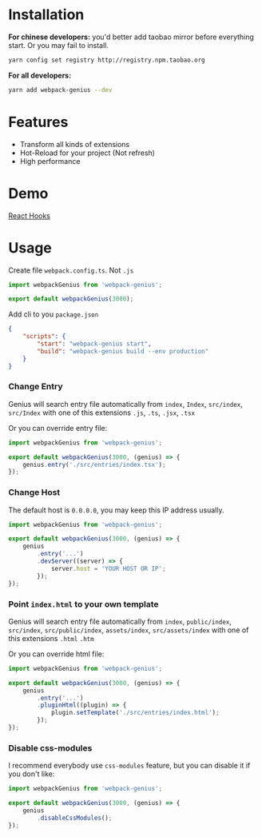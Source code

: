 # Installation

**For chinese developers:** you'd better add taobao mirror before everything start. Or you may fail to install.
```bash
yarn config set registry http://registry.npm.taobao.org
```

**For all developers:**

```bash
yarn add webpack-genius --dev
```

# Features
* Transform all kinds of extensions
* Hot-Reload for your project (Not refresh)
* High performance

# Demo
[React Hooks](https://github.com/redux-model/demo-react-hooks)

# Usage
Create file `webpack.config.ts`. Not `.js`
```typescript
import webpackGenius from 'webpack-genius';

export default webpackGenius(3000);
```

Add cli to you `package.json`
```json
{
    "scripts": {
        "start": "webpack-genius start",
        "build": "webpack-genius build --env production"
    }
}
```

### Change Entry
Genius will search entry file automatically from `index`, `Index`, `src/index`, `src/Index` with one of this extensions `.js`, `.ts`, `.jsx`, `.tsx`

Or you can override entry file:
```typescript
import webpackGenius from 'webpack-genius';

export default webpackGenius(3000, (genius) => {
    genius.entry('./src/entries/index.tsx');
});
```


### Change Host
The default host is `0.0.0.0`, you may keep this IP address usually.
```typescript
import webpackGenius from 'webpack-genius';

export default webpackGenius(3000, (genius) => {
    genius
        .entry('...')
        .devServer((server) => {
            server.host = 'YOUR HOST OR IP';
        });
});
```

### Point `index.html` to your own template
Genius will search entry file automatically from `index`, `public/index`, `src/index`, `src/public/index`, `assets/index`, `src/assets/index` with one of this extensions `.html` `.htm`

Or you can override html file:
```typescript
import webpackGenius from 'webpack-genius';

export default webpackGenius(3000, (genius) => {
    genius
        .entry('...')
        .pluginHtml((plugin) => {
            plugin.setTemplate('./src/entries/index.html');
        });
});
```

### Disable css-modules
I recommend everybody use `css-modules` feature, but you can disable it if you don't like:
```typescript
import webpackGenius from 'webpack-genius';

export default webpackGenius(3000, (genius) => {
    genius
        .disableCssModules();
});
```
